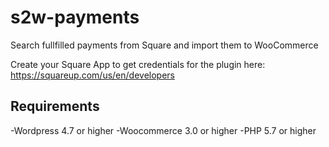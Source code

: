 # s2w-payments

Search fullfilled payments from Square and import them to WooCommerce

Create your Square App to get credentials for the plugin here: https://squareup.com/us/en/developers

## Requirements
-Wordpress 4.7 or higher
-Woocommerce 3.0 or higher
-PHP 5.7 or higher